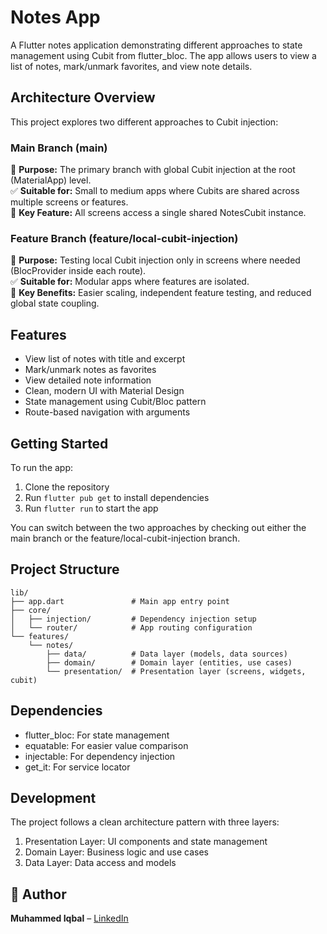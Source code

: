 # Notes App

A Flutter notes application demonstrating different approaches to state management using Cubit from flutter_bloc. The app allows users to view a list of notes, mark/unmark favorites, and view note details.

## Architecture Overview

This project explores two different approaches to Cubit injection:

### Main Branch (main)

🧱 **Purpose:** The primary branch with global Cubit injection at the root (MaterialApp) level.  
✅ **Suitable for:** Small to medium apps where Cubits are shared across multiple screens or features.  
🔁 **Key Feature:** All screens access a single shared NotesCubit instance.  

### Feature Branch (feature/local-cubit-injection)

🧪 **Purpose:** Testing local Cubit injection only in screens where needed (BlocProvider inside each route).  
✅ **Suitable for:** Modular apps where features are isolated.  
🧩 **Key Benefits:** Easier scaling, independent feature testing, and reduced global state coupling.  

## Features

- View list of notes with title and excerpt
- Mark/unmark notes as favorites
- View detailed note information
- Clean, modern UI with Material Design
- State management using Cubit/Bloc pattern
- Route-based navigation with arguments

## Getting Started

To run the app:

1. Clone the repository
2. Run `flutter pub get` to install dependencies
3. Run `flutter run` to start the app

You can switch between the two approaches by checking out either the main branch or the feature/local-cubit-injection branch.

## Project Structure

```
lib/
├── app.dart               # Main app entry point
├── core/
│   ├── injection/         # Dependency injection setup
│   └── router/            # App routing configuration
└── features/
    └── notes/
        ├── data/          # Data layer (models, data sources)
        ├── domain/        # Domain layer (entities, use cases)
        └── presentation/  # Presentation layer (screens, widgets, cubit)
```

## Dependencies

- flutter_bloc: For state management
- equatable: For easier value comparison
- injectable: For dependency injection
- get_it: For service locator

## Development

The project follows a clean architecture pattern with three layers:

1. Presentation Layer: UI components and state management
2. Domain Layer: Business logic and use cases
3. Data Layer: Data access and models

## 📣 Author

**Muhammed Iqbal** – [LinkedIn](https://linkedin.com/in/iqbaltld)
